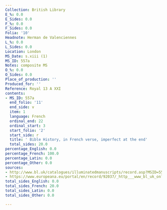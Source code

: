 ```yaml
---
Collection: British Library
E_%: 0.0
E_Sides: 0.0
F_%: 0.0
F_Sides: 0.0
Folia: '10'
Headnote: Herman de Valenciennes
L_%: 0.0
L_Sides: 0.0
Location: London
MS_Date: s.xiii (1)
MS_ID: 557a
Notes: composite MS
O_%: 0.0
O_Sides: 0.0
Place_of_production: ''
Produced_for: ''
Reference: Royal 13 A XXI
contents:
- MS_ID: 557a
  end_folio: '11'
  end_side: v
  item: 1
  language: French
  ordinal_end: 22
  ordinal_start: 3
  start_folio: '2'
  start_side: r
  title: ' Bible History, in French verse, imperfect at the end'
  total_sides: 20.0
percentage_English: 0.0
percentage_French: 100.0
percentage_Latin: 0.0
percentage_Other: 0.0
sources:
- http://www.bl.uk/catalogues/illuminatedmanuscripts/record.asp?MSID=5535&CollID=16&NStart=130121
- https://www.europeana.eu/portal/en/record/92037/_http___www_bl_uk_onlinegallery_onlineex_illmanus_roymanucoll_d_zoomify77273_html.html
total_sides_English: 0.0
total_sides_French: 20.0
total_sides_Latin: 0.0
total_sides_Other: 0.0

---
```

